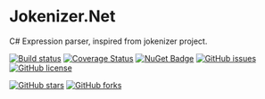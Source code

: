 # Jokenizer.Net
C# Expression parser, inspired from jokenizer project.

[![Build status](https://ci.appveyor.com/api/projects/status/ytmg0iw1qmynl3fd?svg=true)](https://ci.appveyor.com/project/umutozel/jokenizer-net)
[![Coverage Status](https://coveralls.io/repos/github/umutozel/jokenizer-net/badge.svg?branch=master)](https://coveralls.io/github/umutozel/jokenizer-net?branch=master)
[![NuGet Badge](https://buildstats.info/nuget/jokenizer-net)](https://www.nuget.org/packages/jokenizer-net/)
[![GitHub issues](https://img.shields.io/github/issues/umutozel/jokenizer-net.svg)](https://github.com/umutozel/jokenizer-net/issues)
[![GitHub license](https://img.shields.io/badge/license-MIT-blue.svg)](https://raw.githubusercontent.com/umutozel/jokenizer-net/master/LICENSE)

[![GitHub stars](https://img.shields.io/github/stars/umutozel/jokenizer-net.svg?style=social&label=Star)](https://github.com/umutozel/jokenizer-net)
[![GitHub forks](https://img.shields.io/github/forks/umutozel/jokenizer-net.svg?style=social&label=Fork)](https://github.com/umutozel/jokenizer-net)
